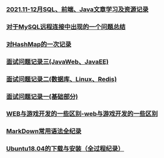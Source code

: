 ### [2021.11-12月SQL、前端、Java文章学习及资源记录](docs/bokeyuan/2021/2021.11-12月SQL、前端、Java文章学习及资源记录.md)
### [对于MySQL远程连接中出现的一个问题总结](docs/bokeyuan/2021/对于MySQL远程连接中出现的一个问题总结.md)
### [对HashMap的一次记录](docs/bokeyuan/2021/对HashMap的一次记录.md)
### [面试问题记录三(JavaWeb、JavaEE)](docs/bokeyuan/2021/面试问题记录三(JavaWeb、JavaEE).md)
### [面试问题记录二(数据库、Linux、Redis)](docs/bokeyuan/2021/面试问题记录二(数据库、Linux、Redis).md)
### [面试问题记录一(基础部分)](docs/bokeyuan/2021/面试问题记录一(基础部分).md)
### [WEB与游戏开发的一些区别-web与游戏开发的一些区别](docs/bokeyuan/2021/WEB与游戏开发的一些区别-web与游戏开发的一些区别.md)
### [MarkDown常用语法全纪录](docs/bokeyuan/2021/MarkDown常用语法全纪录.md)
### [Ubuntu18.04的下载与安装（全过程纪录）](docs/bokeyuan/2021/Ubuntu18.04的下载与安装（全过程纪录）.md)


